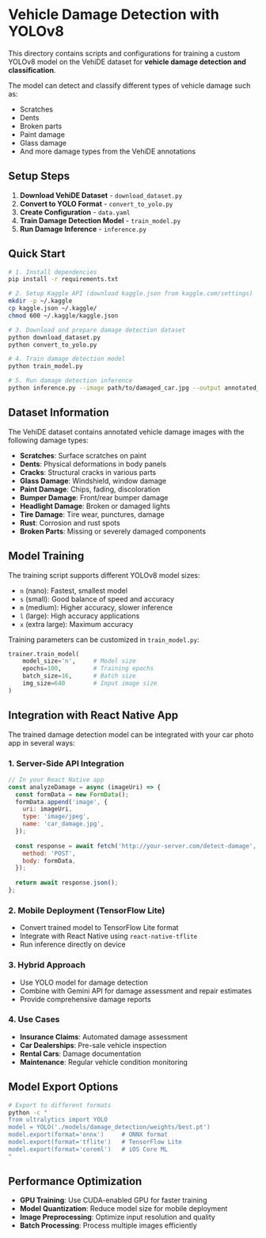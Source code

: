 # Vehicle Damage Detection with YOLOv8

This directory contains scripts and configurations for training a custom YOLOv8 model on the VehiDE dataset for **vehicle damage detection and classification**.

The model can detect and classify different types of vehicle damage such as:
- Scratches
- Dents
- Broken parts
- Paint damage
- Glass damage
- And more damage types from the VehiDE annotations

## Setup Steps

1. **Download VehiDE Dataset** - `download_dataset.py`
2. **Convert to YOLO Format** - `convert_to_yolo.py` 
3. **Create Configuration** - `data.yaml`
4. **Train Damage Detection Model** - `train_model.py`
5. **Run Damage Inference** - `inference.py`

## Quick Start

```bash
# 1. Install dependencies
pip install -r requirements.txt

# 2. Setup Kaggle API (download kaggle.json from kaggle.com/settings)
mkdir -p ~/.kaggle
cp kaggle.json ~/.kaggle/
chmod 600 ~/.kaggle/kaggle.json

# 3. Download and prepare damage detection dataset
python download_dataset.py
python convert_to_yolo.py

# 4. Train damage detection model
python train_model.py

# 5. Run damage detection inference
python inference.py --image path/to/damaged_car.jpg --output annotated_car.jpg
```

## Dataset Information

The VehiDE dataset contains annotated vehicle damage images with the following damage types:
- **Scratches**: Surface scratches on paint
- **Dents**: Physical deformations in body panels  
- **Cracks**: Structural cracks in various parts
- **Glass Damage**: Windshield, window damage
- **Paint Damage**: Chips, fading, discoloration
- **Bumper Damage**: Front/rear bumper damage
- **Headlight Damage**: Broken or damaged lights
- **Tire Damage**: Tire wear, punctures, damage
- **Rust**: Corrosion and rust spots
- **Broken Parts**: Missing or severely damaged components

## Model Training

The training script supports different YOLOv8 model sizes:
- `n` (nano): Fastest, smallest model
- `s` (small): Good balance of speed and accuracy
- `m` (medium): Higher accuracy, slower inference
- `l` (large): High accuracy applications
- `x` (extra large): Maximum accuracy

Training parameters can be customized in `train_model.py`:
```python
trainer.train_model(
    model_size='n',     # Model size
    epochs=100,         # Training epochs
    batch_size=16,      # Batch size
    img_size=640        # Input image size
)
```

## Integration with React Native App

The trained damage detection model can be integrated with your car photo app in several ways:

### 1. **Server-Side API Integration**
```javascript
// In your React Native app
const analyzeDamage = async (imageUri) => {
  const formData = new FormData();
  formData.append('image', {
    uri: imageUri,
    type: 'image/jpeg',
    name: 'car_damage.jpg',
  });
  
  const response = await fetch('http://your-server.com/detect-damage', {
    method: 'POST',
    body: formData,
  });
  
  return await response.json();
};
```

### 2. **Mobile Deployment (TensorFlow Lite)**
- Convert trained model to TensorFlow Lite format
- Integrate with React Native using `react-native-tflite`
- Run inference directly on device

### 3. **Hybrid Approach**
- Use YOLO model for damage detection
- Combine with Gemini API for damage assessment and repair estimates
- Provide comprehensive damage reports

### 4. **Use Cases**
- **Insurance Claims**: Automated damage assessment
- **Car Dealerships**: Pre-sale vehicle inspection
- **Rental Cars**: Damage documentation
- **Maintenance**: Regular vehicle condition monitoring

## Model Export Options

```bash
# Export to different formats
python -c "
from ultralytics import YOLO
model = YOLO('./models/damage_detection/weights/best.pt')
model.export(format='onnx')     # ONNX format
model.export(format='tflite')   # TensorFlow Lite
model.export(format='coreml')   # iOS Core ML
"
```

## Performance Optimization

- **GPU Training**: Use CUDA-enabled GPU for faster training
- **Model Quantization**: Reduce model size for mobile deployment
- **Image Preprocessing**: Optimize input resolution and quality
- **Batch Processing**: Process multiple images efficiently
